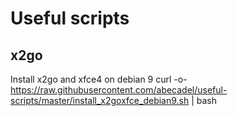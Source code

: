 # Useful scripts

## x2go

Install x2go and xfce4 on debian 9
curl -o- https://raw.githubusercontent.com/abecadel/useful-scripts/master/install_x2goxfce_debian9.sh | bash
